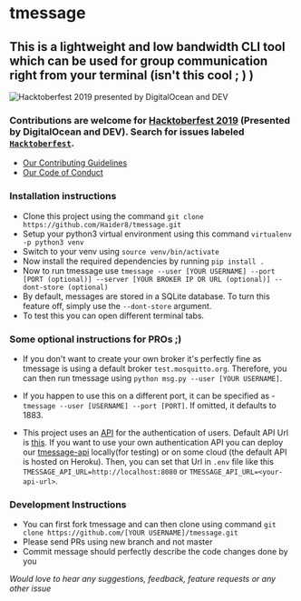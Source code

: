 # tmessage
## This is a lightweight and low bandwidth CLI tool which can be used for group communication right from your terminal (isn't this cool ; ) )


![Hacktoberfest 2019 presented by DigitalOcean and DEV](https://hacktoberfest.digitalocean.com/assets/logo-hf19-header-8245176fe235ab5d942c7580778a914110fa06a23c3d55bf40e2d061809d8785.svg)
### Contributions are welcome for [Hacktoberfest 2019](https://hacktoberfest.digitalocean.com/) (Presented by DigitalOcean and DEV). Search for issues labeled [`Hacktoberfest`](https://github.com/Haider8/tmessage/issues?q=is%3Aopen+is%3Aissue+label%3AHacktoberfest).

* [Our Contributing Guidelines](https://github.com/Haider8/tmessage/blob/master/CONTRIBUTING.md)
* [Our Code of Conduct](https://github.com/Haider8/tmessage/blob/master/CODE_OF_CONDUCT.md)

### Installation instructions

* Clone this project using the command ```git clone https://github.com/Haider8/tmessage.git```
* Setup your python3 virtual environment using this command ```virtualenv -p python3 venv```
* Switch to your venv using ```source venv/bin/activate```
* Now install the required dependencies by running ```pip install .```
* Now to run tmessage use ```tmessage --user [YOUR USERNAME] --port [PORT (optional)] --server [YOUR BROKER IP OR URL (optional)] --dont-store (optional)```
* By default, messages are stored in a SQLite database. To turn this feature off, simply use the `--dont-store` argument.
* To test this you can open different terminal tabs.

### Some optional instructions for PROs ;)
* If you don't want to create your own broker it's perfectly fine as tmessage is using a default broker ```test.mosquitto.org```. Therefore, you can then run tmessage using ```python msg.py --user [YOUR USERNAME]```.

* If you happen to use this on a different port, it can be specified as - 
```tmessage --user [USERNAME] --port [PORT]```. If omitted, it defaults to 1883.

* This project uses an [API](https://github.com/Haider8/tmessage-api) for the authentication of users. Default API Url is [this](https://peaceful-waters-15584.herokuapp.com). If you want to use your own authentication API you can deploy our [tmessage-api](https://github.com/Haider8/tmessage-api) locally(for testing) or on some cloud (the default API is hosted on Heroku). Then, you can set that Url in `.env` file like this `TMESSAGE_API_URL=http://localhost:8080` or `TMESSAGE_API_URL=<your-api-url>`.


### Development Instructions

* You can first fork tmessage and can then clone using command ```git clone https://github.com/[YOUR USERNAME]/tmessage.git```
* Please send PRs using new branch and not master
* Commit message should perfectly describe the code changes done by you

*Would love to hear any suggestions, feedback, feature requests or any other issue*